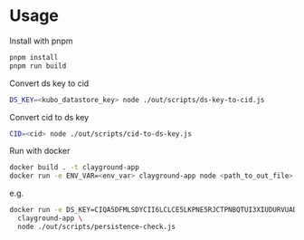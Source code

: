# Usage

Install with pnpm
```sh
pnpm install
pnpm run build
```

Convert ds key to cid
```sh
DS_KEY=<kubo_datastore_key> node ./out/scripts/ds-key-to-cid.js
```

Convert cid to ds key
```sh
CID=<cid> node ./out/scripts/cid-to-ds-key.js
```

Run with docker
```sh
docker build . -t clayground-app
docker run -e ENV_VAR=<env_var> clayground-app node <path_to_out_file>
```

e.g.
```sh
docker run -e DS_KEY=CIQA5DFMLSDYCII6LCLCE5LKPNE5RJCTPNBQTUI3XIUDURVUADOZ62A \
  clayground-app \
  node ./out/scripts/persistence-check.js
```

